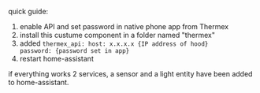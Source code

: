 quick guide:
1) enable API and set password in native phone app from Thermex
2) install this custume component in a folder named "thermex"
3) added
   <code>thermex_api:
   host: x.x.x.x {IP address of hood}
   password: {password set in app}</code>
5) restart home-assistant

if everything works 2 services, a sensor and a light entity have been added to home-assistant.
